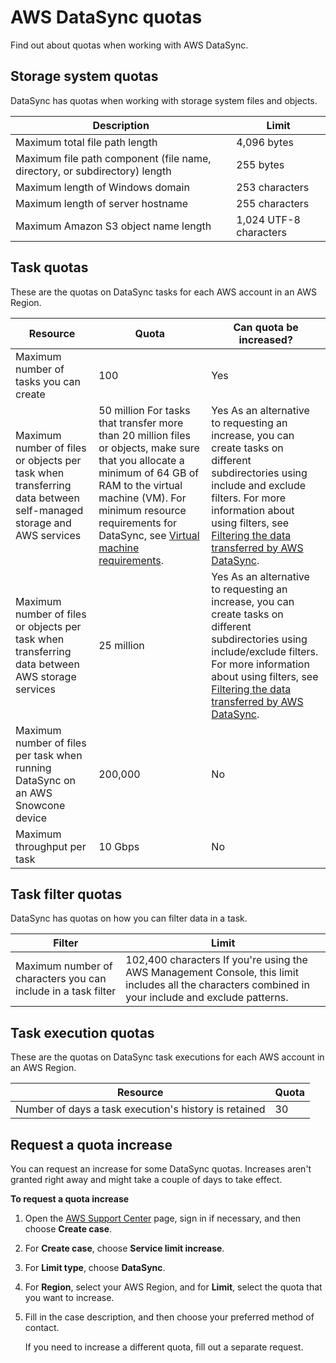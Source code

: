# AWS DataSync quotas<a name="datasync-limits"></a>

Find out about quotas when working with AWS DataSync\.

## Storage system quotas<a name="file-system-limits"></a>

DataSync has quotas when working with storage system files and objects\.


| Description | Limit | 
| --- | --- | 
|  Maximum total file path length  |  4,096 bytes  | 
|  Maximum file path component \(file name, directory, or subdirectory\) length  |  255 bytes  | 
|  Maximum length of Windows domain  |  253 characters  | 
|  Maximum length of server hostname  |  255 characters  | 
|  Maximum Amazon S3 object name length  |  1,024 UTF\-8 characters  | 

## Task quotas<a name="task-hard-limits"></a>

These are the quotas on DataSync tasks for each AWS account in an AWS Region\.


| Resource | Quota | Can quota be increased? | 
| --- | --- | --- | 
|  Maximum number of tasks you can create  |  100  |  Yes  | 
|  Maximum number of files or objects per task when transferring data between self\-managed storage and AWS services  |  50 million  For tasks that transfer more than 20 million files or objects, make sure that you allocate a minimum of 64 GB of RAM to the virtual machine \(VM\)\. For minimum resource requirements for DataSync, see [Virtual machine requirements](agent-requirements.md#hardware)\.   |  Yes  As an alternative to requesting an increase, you can create tasks on different subdirectories using include and exclude filters\. For more information about using filters, see [Filtering the data transferred by AWS DataSync](https://docs.aws.amazon.com/datasync/latest/userguide/filtering.html)\.    | 
|  Maximum number of files or objects per task when transferring data between AWS storage services  |  25 million  |  Yes  As an alternative to requesting an increase, you can create tasks on different subdirectories using include/exclude filters\. For more information about using filters, see [Filtering the data transferred by AWS DataSync](https://docs.aws.amazon.com/datasync/latest/userguide/filtering.html)\.    | 
|  Maximum number of files per task when running DataSync on an AWS Snowcone device  |  200,000  |  No  | 
|  Maximum throughput per task  |  10 Gbps  |  No  | 

## Task filter quotas<a name="filter-limits"></a>

DataSync has quotas on how you can filter data in a task\.


| Filter | Limit | 
| --- | --- | 
|  Maximum number of characters you can include in a task filter  |  102,400 characters  If you're using the AWS Management Console, this limit includes all the characters combined in your include and exclude patterns\.   | 

## Task execution quotas<a name="task-execution-retention"></a>

These are the quotas on DataSync task executions for each AWS account in an AWS Region\.


| Resource | Quota | 
| --- | --- | 
|  Number of days a task execution's history is retained  |  30  | 

## Request a quota increase<a name="request-quota-increase"></a>

You can request an increase for some DataSync quotas\. Increases aren't granted right away and might take a couple of days to take effect\.

**To request a quota increase**

1. Open the [AWS Support Center](https://console.aws.amazon.com/support/home#/) page, sign in if necessary, and then choose **Create case**\.

1. For **Create case**, choose **Service limit increase**\.

1. For **Limit type**, choose **DataSync**\.

1. For **Region**, select your AWS Region, and for **Limit**, select the quota that you want to increase\.

1. Fill in the case description, and then choose your preferred method of contact\.

   If you need to increase a different quota, fill out a separate request\. 